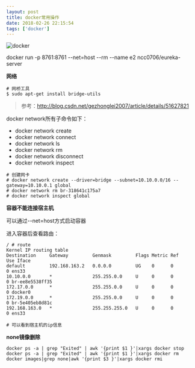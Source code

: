```yaml
---
layout: post
title: docker常用操作
date: 2018-02-26 22:15:54
tags: ['docker']
---
```


![docker](https://arukas-blog.nos-eastchina1.126.net/assets/images/2018/02/26/golden-gate-bridge-1596161_1920.jpg)



docker run -p 8761:8761 --net=host --rm --name e2 ncc0706/eureka-server 

**网络**

```
# 网桥工具
$ sudo apt-get install bridge-utils 
```

<!--more-->

> 参考：http://blog.csdn.net/gezhonglei2007/article/details/51627821

docker network所有子命令如下：

- docker network create
- docker network connect
- docker network ls
- docker network rm
- docker network disconnect
- docker network inspect
```
# 创建网卡
# docker network create --driver=bridge --subnet=10.10.0.0/16 --gateway=10.10.0.1 global
# docker network rm br-318641c175a7
# docker network inspect global
```

**容器不能连接宿主机**

可以通过--net=host方式启动容器

进入容器后查看路由：

```
/ # route
Kernel IP routing table
Destination     Gateway         Genmask         Flags Metric Ref    Use Iface
default         192.168.163.2   0.0.0.0         UG    0      0        0 ens33
10.10.0.0       *               255.255.0.0     U     0      0        0 br-ee8e5538ff35
172.17.0.0      *               255.255.0.0     U     0      0        0 docker0
172.19.0.0      *               255.255.0.0     U     0      0        0 br-5e405eb8d81c
192.168.163.0   *               255.255.255.0   U     0      0        0 ens33

# 可以看到宿主机的ip信息
```

**none镜像删除**

```
docker ps -a | grep "Exited" | awk '{print $1 }'|xargs docker stop
docker ps -a | grep "Exited" | awk '{print $1 }'|xargs docker rm
docker images|grep none|awk '{print $3 }'|xargs docker rmi
```
